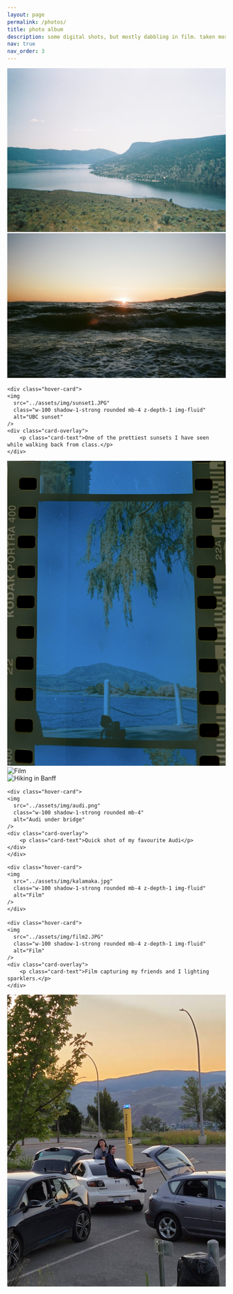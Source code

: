 ```yaml
---
layout: page
permalink: /photos/
title: photo album
description: some digital shots, but mostly dabbling in film. taken mostly on fujifilm jelly camera and olympus infinity zoom.
nav: true
nav_order: 3
---
```

<style>
    .hover-card {
        position: relative;
        overflow: hidden;
    }
    .card-overlay {
        position: absolute;
        top: 0;
        left: 0;
        right: 0;
        bottom: 0;
        background-color: rgba(0, 0, 0, 0.5); /* Dark background */
        color: #fff; /* Text color */
        opacity: 0;
        transition: opacity 0.3s;
        display: flex;
        flex-direction: column;
        justify-content: center;
        align-items: center;
        max-height: 93%; 
    }
    .hover-card:hover .card-overlay {
        opacity: 1; /* Show the overlay on hover */
    }
    .card-text {
        color: white;
        text-align: center;
        display: flex;
        justify-content: center;
        align-items: center;
    }
</style>
<!-- Gallery -->
<div class="row">
  <div class="col-lg-4 col-md-12 mb-4 mb-lg-0">
   <div class="hover-card">
    <img
      src="../assets/img/bluffs.jpg"
      class="w-100 shadow-1-strong rounded mb-4 z-depth-1 img-fluid"
      alt="Film"
    />
    </div>
  <div class="hover-card">
    <img
      src="../assets/img/IMG_4764.jpg"
      class="w-100 shadow-1-strong rounded mb-4 z-depth-1 img-fluid"
      alt="Sunset at beach"
    />
    <div class="card-overlay">
        <p class="card-text">Finally caught a summer sunset at Tower Beach, Vancouver</p>
    </div>
   </div>

    <div class="hover-card">
    <img
      src="../assets/img/sunset1.JPG"
      class="w-100 shadow-1-strong rounded mb-4 z-depth-1 img-fluid"
      alt="UBC sunset"
    />
    <div class="card-overlay">
        <p class="card-text">One of the prettiest sunsets I have seen while walking back from class.</p>
    </div>
   </div>

   <div class="hover-card">
    <img
      src="../assets/img/film1.jpg"
      class="w-100 shadow-1-strong rounded mb-4 z-depth-1 img-fluid"
      alt="Film"
    />
    <div class="card-overlay">
        <p class="card-text">Playing around with digitally processing some negatives.</p>
    </div>
   </div>


  </div>

  <div class="col-lg-4 mb-4 mb-lg-0">
     <div class="hover-card">
    <img
      src="../assets/img/sunset.jpg"
      class="w-100 shadow-1-strong rounded mb-4 z-depth-1 img-fluid"
      alt="Film"
    />
    </div>  
    <div class="hover-card">
    <img
      src="../assets/img/banff.JPG"
      class="w-100 shadow-1-strong rounded mb-4"
      alt="Hiking in Banff"
    />
    <div class="card-overlay">
        <p class="card-text">Taken while hiking in Banff. Not edited!</p>
    </div>
    </div>

    <div class="hover-card">
    <img
      src="../assets/img/audi.png"
      class="w-100 shadow-1-strong rounded mb-4"
      alt="Audi under bridge"
    />
    <div class="card-overlay">
        <p class="card-text">Quick shot of my favourite Audi</p>
    </div>
    </div>

  </div>

  <div class="col-lg-4 mb-4 mb-lg-0">
    
    <div class="hover-card">
    <img
      src="../assets/img/kalamaka.jpg"
      class="w-100 shadow-1-strong rounded mb-4 z-depth-1 img-fluid"
      alt="Film"
    />
    </div>

    <div class="hover-card">
    <img
      src="../assets/img/film2.JPG"
      class="w-100 shadow-1-strong rounded mb-4 z-depth-1 img-fluid"
      alt="Film"
    />
    <div class="card-overlay">
        <p class="card-text">Film capturing my friends and I lighting sparklers.</p>
    </div>
   </div>
   <div class="hover-card">
    <img
      src="../assets/img/IMG_5516.JPG"
      class="w-100 shadow-1-strong rounded mb-4 z-depth-1 img-fluid"
      alt="More friends and cars!"
    />
    <div class="card-overlay">
        <p class="card-text">Friends and cars! I love fixing and working on cars </p>
    </div>
   </div>

  </div>
</div>
<!-- Gallery -->
